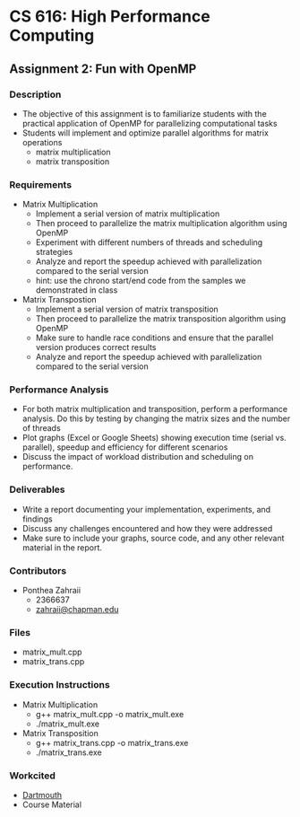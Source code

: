 # CS 616: High Performance Computing

## Assignment 2: Fun with OpenMP

### Description

- The objective of this assignment is to familiarize students with the practical application of OpenMP for parallelizing computational tasks
- Students will implement and optimize parallel
  algorithms for matrix operations
  - matrix multiplication
  - matrix transposition

### Requirements

- Matrix Multiplication
  - Implement a serial version of matrix multiplication
  - Then proceed to parallelize
    the matrix multiplication algorithm using OpenMP
  - Experiment with different
    numbers of threads and scheduling strategies
  - Analyze and report the speedup
    achieved with parallelization compared to the serial version
  - hint: use the chrono
    start/end code from the samples we demonstrated in class
- Matrix Transpostion
  - Implement a serial version of matrix transposition
  - Then proceed to parallelize
    the matrix transposition algorithm using OpenMP
  - Make sure to handle race
    conditions and ensure that the parallel version produces correct results
  - Analyze
    and report the speedup achieved with parallelization compared to the serial
    version

### Performance Analysis

- For both matrix multiplication and transposition, perform a performance analysis. Do this by
  testing by changing the matrix sizes and the number of threads
- Plot graphs (Excel or Google
  Sheets) showing execution time (serial vs. parallel), speedup and efficiency for different
  scenarios
- Discuss the impact of workload distribution and scheduling on performance.

### Deliverables

- Write a report documenting your implementation, experiments, and findings
- Discuss any challenges encountered and how they were addressed
- Make sure to include your graphs, source code, and any other relevant material in the report.

### Contributors

- Ponthea Zahraii
  - 2366637
  - zahraii@chapman.edu

### Files

- matrix_mult.cpp
- matrix_trans.cpp

### Execution Instructions

- Matrix Multiplication
  - g++ matrix_mult.cpp -o matrix_mult.exe
  - ./matrix_mult.exe
- Matrix Transposition
  - g++ matrix_trans.cpp -o matrix_trans.exe
  - ./matrix_trans.exe

### Workcited

- [Dartmouth](https://www.dartmouth.edu/~rc/classes/intro_openmp/openmp_functions.html)
- Course Material 